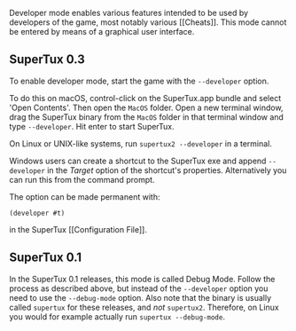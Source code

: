 Developer mode enables various features intended to be used by developers of
the game, most notably various [[Cheats]]. This mode cannot be entered by means
of a graphical user interface.

SuperTux 0.3
------------

To enable developer mode, start the game with the `--developer` option.

To do this on macOS, control-click on the SuperTux.app bundle and select 'Open
Contents'. Then open the `MacOS` folder. Open a new terminal window, drag the
SuperTux binary from the `MacOS` folder in that terminal window and type
`--developer`. Hit enter to start SuperTux.

On Linux or UNIX-like systems, run `supertux2 --developer` in a terminal.

Windows users can create a shortcut to the SuperTux exe and append
`--developer` in the *Target* option of the shortcut's properties.
Alternatively you can run this from the command prompt.

The option can be made permanent with:

    (developer #t)

in the SuperTux [[Configuration File]].


SuperTux 0.1
------------

In the SuperTux 0.1 releases, this mode is called Debug Mode. Follow the
process as described above, but instead of the `--developer` option you need to
use the `--debug-mode` option. Also note that the binary is usually called
`supertux` for these releases, and *not* `supertux2`. Therefore, on Linux you
would for example actually run `supertux --debug-mode`.
